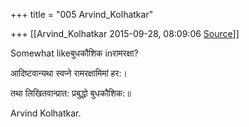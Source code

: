 +++
title = "005 Arvind_Kolhatkar"

+++
[[Arvind_Kolhatkar	2015-09-28, 08:09:06 [Source](https://groups.google.com/g/samskrita/c/kVF5hr9fwUY)]]



Somewhat likeबुधकौशिक inरामरक्षा?

  

आदिष्टवान्यथा स्वप्ने रामरक्षामिमां हर:।

तथा लिखितवान्प्रात: प्रबुद्धो बुधकौशिक:॥

  

Arvind Kolhatkar.

